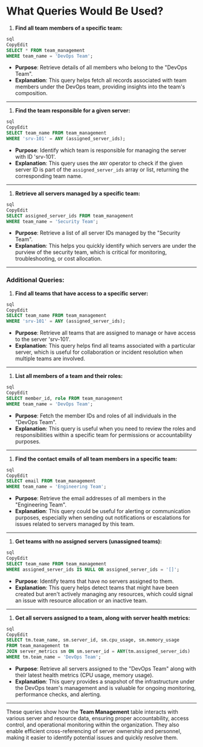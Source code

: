 # What Queries Would Be Used?

1. **Find all team members of a specific team:**

```sql
sql
CopyEdit
SELECT * FROM team_management
WHERE team_name = 'DevOps Team';

```

- **Purpose**: Retrieve details of all members who belong to the "DevOps Team".
- **Explanation**: This query helps fetch all records associated with team members under the DevOps team, providing insights into the team's composition.

---

1. **Find the team responsible for a given server:**

```sql
sql
CopyEdit
SELECT team_name FROM team_management
WHERE 'srv-101' = ANY (assigned_server_ids);

```

- **Purpose**: Identify which team is responsible for managing the server with ID 'srv-101'.
- **Explanation**: This query uses the `ANY` operator to check if the given server ID is part of the `assigned_server_ids` array or list, returning the corresponding team name.

---

1. **Retrieve all servers managed by a specific team:**

```sql
sql
CopyEdit
SELECT assigned_server_ids FROM team_management
WHERE team_name = 'Security Team';

```

- **Purpose**: Retrieve a list of all server IDs managed by the "Security Team".
- **Explanation**: This helps you quickly identify which servers are under the purview of the security team, which is critical for monitoring, troubleshooting, or cost allocation.

---

### **Additional Queries:**

1. **Find all teams that have access to a specific server:**

```sql
sql
CopyEdit
SELECT team_name FROM team_management
WHERE 'srv-101' = ANY (assigned_server_ids);

```

- **Purpose**: Retrieve all teams that are assigned to manage or have access to the server 'srv-101'.
- **Explanation**: This query helps find all teams associated with a particular server, which is useful for collaboration or incident resolution when multiple teams are involved.

---

1. **List all members of a team and their roles:**

```sql
sql
CopyEdit
SELECT member_id, role FROM team_management
WHERE team_name = 'DevOps Team';

```

- **Purpose**: Fetch the member IDs and roles of all individuals in the "DevOps Team".
- **Explanation**: This query is useful when you need to review the roles and responsibilities within a specific team for permissions or accountability purposes.

---

1. **Find the contact emails of all team members in a specific team:**

```sql
sql
CopyEdit
SELECT email FROM team_management
WHERE team_name = 'Engineering Team';

```

- **Purpose**: Retrieve the email addresses of all members in the "Engineering Team".
- **Explanation**: This query could be useful for alerting or communication purposes, especially when sending out notifications or escalations for issues related to servers managed by this team.

---

1. **Get teams with no assigned servers (unassigned teams):**

```sql
sql
CopyEdit
SELECT team_name FROM team_management
WHERE assigned_server_ids IS NULL OR assigned_server_ids = '[]';

```

- **Purpose**: Identify teams that have no servers assigned to them.
- **Explanation**: This query helps detect teams that might have been created but aren't actively managing any resources, which could signal an issue with resource allocation or an inactive team.

---

1. **Get all servers assigned to a team, along with server health metrics:**

```sql
sql
CopyEdit
SELECT tm.team_name, sm.server_id, sm.cpu_usage, sm.memory_usage
FROM team_management tm
JOIN server_metrics sm ON sm.server_id = ANY(tm.assigned_server_ids)
WHERE tm.team_name = 'DevOps Team';

```

- **Purpose**: Retrieve all servers assigned to the "DevOps Team" along with their latest health metrics (CPU usage, memory usage).
- **Explanation**: This query provides a snapshot of the infrastructure under the DevOps team's management and is valuable for ongoing monitoring, performance checks, and alerting.

---

These queries show how the **Team Management** table interacts with various server and resource data, ensuring proper accountability, access control, and operational monitoring within the organization. They also enable efficient cross-referencing of server ownership and personnel, making it easier to identify potential issues and quickly resolve them.